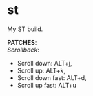 # st

My ST build. 

**PATCHES**: </br>
*Scrollback*:
<ul>
  <li>Scroll down:      ALT+j, </li>  
  <li>Scroll up:        ALT+k, </li>  
  <li>Scroll down fast: ALT+d, </li>  
  <li>Scroll up fast:   ALT+u  </li>
</ul>
